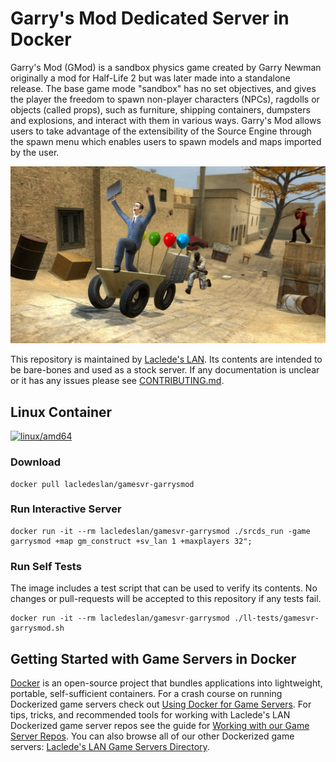 # Garry's Mod Dedicated Server in Docker

Garry's Mod (GMod) is a sandbox physics game created by Garry Newman originally a mod for Half-Life 2 but was later made into a standalone release. The base game mode "sandbox" has no set objectives, and gives the player the freedom to spawn non-player characters (NPCs), ragdolls or objects (called props), such as furniture, shipping containers, dumpsters and explosions, and interact with them in various ways. Garry's Mod allows users to take advantage of the extensibility of the Source Engine through the spawn menu which enables users to spawn models and maps imported by the user.

![Garry's Mod](https://raw.githubusercontent.com/LacledesLAN/gamesvr-garrysmod/master/.misc/gmod-art.jpg "Garry's Mod")

This repository is maintained by [Laclede's LAN](https://lacledeslan.com). Its contents are intended to be bare-bones and used as a stock server. If any documentation is unclear or it has any issues please see [CONTRIBUTING.md](./CONTRIBUTING.md).

## Linux Container

[![linux/amd64](https://github.com/LacledesLAN/gamesvr-garrysmod/actions/workflows/build-linux-image.yml/badge.svg?branch=master)](https://github.com/LacledesLAN/gamesvr-garrysmod/actions/workflows/build-linux-image.yml)

### Download

```
docker pull lacledeslan/gamesvr-garrysmod
```

### Run Interactive Server

```shell
docker run -it --rm lacledeslan/gamesvr-garrysmod ./srcds_run -game garrysmod +map gm_construct +sv_lan 1 +maxplayers 32";
```

### Run Self Tests

The image includes a test script that can be used to verify its contents. No changes or pull-requests will be accepted to this repository if any tests fail.

```shell
docker run -it --rm lacledeslan/gamesvr-garrysmod ./ll-tests/gamesvr-garrysmod.sh
```

## Getting Started with Game Servers in Docker

[Docker](https://docs.docker.com/) is an open-source project that bundles applications into lightweight, portable, self-sufficient containers. For a crash course on running Dockerized game servers check out [Using Docker for Game Servers](https://github.com/LacledesLAN/README.1ST/blob/master/GameServers/DockerAndGameServers.md). For tips, tricks, and recommended tools for working with Laclede's LAN Dockerized game server repos see the guide for [Working with our Game Server Repos](https://github.com/LacledesLAN/README.1ST/blob/master/GameServers/WorkingWithOurRepos.md). You can also browse all of our other Dockerized game servers: [Laclede's LAN Game Servers Directory](https://github.com/LacledesLAN/README.1ST/tree/master/GameServers).
